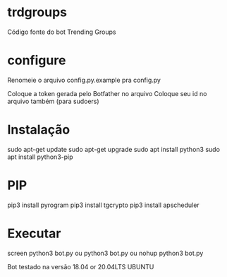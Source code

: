 # trdgroups
Código fonte do bot Trending Groups

# configure 
Renomeie o arquivo config.py.example pra config.py

Coloque a token gerada pelo Botfather no arquivo
Coloque seu id no arquivo também (para sudoers)

# Instalação 
sudo apt-get update
sudo apt-get upgrade
sudo apt install python3
sudo apt install python3-pip

# PIP
pip3 install pyrogram
pip3 install tgcrypto
pip3 install apscheduler

# Executar 
screen python3 bot.py ou python3 bot.py 
ou nohup python3 bot.py

Bot testado na versão 18.04 or 20.04LTS UBUNTU
